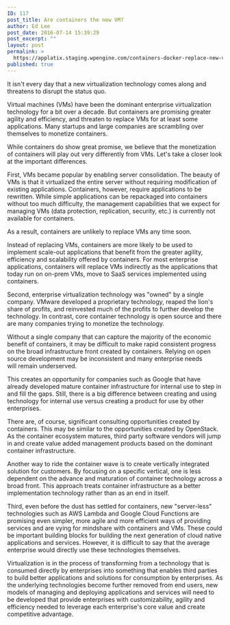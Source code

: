 ```yaml
---
ID: 117
post_title: Are containers the new VM?
author: Ed Lee
post_date: 2016-07-14 15:39:29
post_excerpt: ""
layout: post
permalink: >
  https://applatix.staging.wpengine.com/containers-docker-replace-new-vm/
published: true
---
```

<p class="p1"><span class="s1">It isn't every day that a new virtualization technology comes along and threatens to disrupt the status quo. </span></p>
<p class="p1"><span class="s1">Virtual machines (VMs) have been the dominant enterprise virtualization technology for a bit over a decade. But containers are promising greater agility and efficiency, and threaten to replace VMs for at least some applications. Many startups and large companies are scrambling over themselves to monetize containers.</span></p>
<p class="p1"><span class="s1">While containers do show great promise, we believe that the monetization of containers will play out very differently from VMs. Let's take a closer look at the important differences.</span></p>
<p class="p1"><span class="s1">First, VMs became popular by enabling server consolidation. The beauty of VMs is that it virtualized the entire server without requiring modification of existing applications. Containers, however, require applications to be rewritten. While simple applications can be repackaged into containers without too much difficulty, the management capabilities that we expect for managing VMs (data protection, replication, security, etc.) is currently not available for containers.</span></p>
<p class="p1"><span class="s1">As a result, containers are unlikely to replace VMs any time soon. </span></p>
<p class="p1"><span class="s1">Instead of replacing VMs, containers are more likely to be used to implement scale-out applications that benefit from the greater agility, efficiency and scalability offered by containers. For most enterprise applications, containers will replace VMs indirectly as the applications that today run on on-prem VMs, move to SaaS services implemented using containers.</span></p>
<p class="p1"><span class="s1">Second, enterprise virtualization technology was "owned" by a single company. VMware developed a proprietary technology, reaped the lion's share of profits, and reinvested much of the profits to further develop the technology. In contrast, core container technology is open source and there are many companies trying to monetize the technology.</span></p>
<p class="p1"><span class="s1">Without a single company that can capture the majority of the economic benefit of containers, it may be difficult to make rapid consistent progress on the broad infrastructure front created by containers. Relying on open source development may be inconsistent and many enterprise needs will remain underserved.</span></p>
<p class="p1"><span class="s1">This creates an opportunity for companies such as Google that have already developed mature container infrastructure for internal use to step in and fill the gaps. Still, there is a big difference between creating and using technology for internal use versus creating a product for use by other enterprises.</span></p>
<p class="p1"><span class="s1">There are, of course, significant consulting opportunities created by containers. This may be similar to the opportunities created by OpenStack. As the container ecosystem matures, third party software vendors will jump in and create value added management products based on the dominant container infrastructure.</span></p>
<p class="p1"><span class="s1">Another way to ride the container wave is to create vertically integrated solution for customers. By focusing on a specific vertical, one is less dependent on the advance and maturation of container technology across a broad front. This approach treats container infrastructure as a better implementation technology rather than as an end in itself.</span></p>
<p class="p1"><span class="s1">Third, even before the dust has settled for containers, new "server-less" technologies such as AWS Lambda and Google Cloud Functions are promising even simpler, more agile and more efficient ways of providing services and are vying for mindshare with containers and VMs. These could be important building blocks for building the next generation of cloud native applications and services. However, it is difficult to say that the average enterprise would directly use these technologies themselves.</span></p>
<p class="p1"><span class="s1">Virtualization is in the process of transforming from a technology that is consumed directly by enterprises into something that enables third parties to build better applications and solutions for consumption by enterprises. As the underlying technologies become further removed from end users, new models of managing and deploying applications and services will need to be developed that provide enterprises with customizability, agility and efficiency needed to leverage each enterprise's core value and create competitive advantage.</span></p>